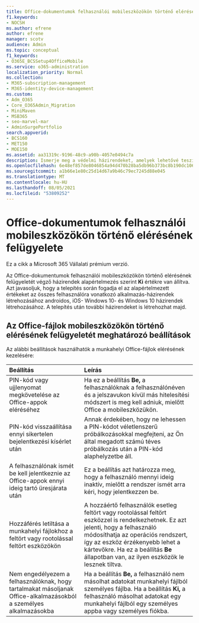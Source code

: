 ```yaml
---
title: Office-dokumentumok felhasználói mobileszközökön történő elérésének felügyelete
f1.keywords:
- NOCSH
ms.author: efrene
author: efrene
manager: scotv
audience: Admin
ms.topic: conceptual
f1_keywords:
- O365E_BCSSetup4OfficeMobile
ms.service: o365-administration
localization_priority: Normal
ms.collection:
- M365-subscription-management
- M365-identity-device-management
ms.custom:
- Adm_O365
- Core_O365Admin_Migration
- MiniMaven
- MSB365
- seo-marvel-mar
- AdminSurgePortfolio
search.appverid:
- BCS160
- MET150
- MOE150
ms.assetid: aa31319c-9196-48c9-a90b-4057e0494c7a
description: Ismerje meg a védelmi házirendeket, amelyek lehetővé teszik annak kezelését, hogy a felhasználók hogyan férnek hozzá Office alkalmazásokhoz és munkahelyi fájlokhoz mobileszközről.
ms.openlocfilehash: 6e48ef857de8046854a94d470b28ba5db96b373bc8b190dc1062d4f408a9802c
ms.sourcegitcommit: a1b66e1e80c25d14d67a9b46c79ec7245d88e045
ms.translationtype: MT
ms.contentlocale: hu-HU
ms.lasthandoff: 08/05/2021
ms.locfileid: "53809252"
---
```

# <a name="manage-how-users-access-office-documents-on-mobile-devices"></a>Office-dokumentumok felhasználói mobileszközökön történő elérésének felügyelete

Ez a cikk a Microsoft 365 Vállalati prémium verzió.

Az Office-dokumentumok felhasználói mobileszközökön történő elérésének felügyeletét végző házirendek alapértelmezés szerint **Ki** értékre van állítva. Azt javasoljuk, hogy a telepítés során fogadja el az alapértelmezett értékeket az összes felhasználóra vonatkozó alkalmazás-házirendek létrehozásához androidos, iOS- Windows 10- és Windows 10 házirendek létrehozásához. A telepítés után további házirendeket is létrehozhat majd. 
  
## <a name="settings-that-control-how-users-access-office-files-on-mobile-devices"></a>Az Office-fájlok mobileszközökön történő elérésének felügyeletét meghatározó beállítások

Az alábbi beállítások használhatók a munkahelyi Office-fájlok elérésének kezelésére:

|Beállítás  <br/> |Leírás  <br/> |
|:-----|:-----|
|PIN-kód vagy ujjlenyomat megkövetelése az Office-appok eléréséhez  <br/> |Ha ez a beállítás **Be,** a felhasználóknak a felhasználónéven és a jelszavukon kívül más hitelesítési módszert is meg kell adniuk, mielőtt Office a mobileszközükön.  <br/> |
|PIN-kód visszaállítása ennyi sikertelen bejelentkezési kísérlet után  <br/> |Annak érdekében, hogy ne lehessen a PIN-kódot véletlenszerű próbálkozásokkal megfejteni, az Ön által megadott számú téves próbálkozás után a PIN-kód alaphelyzetbe áll.  <br/> |
|A felhasználónak ismét be kell jelentkeznie az Office-appok ennyi ideig tartó üresjárata után  <br/> |Ez a beállítás azt határozza meg, hogy a felhasználó mennyi ideig inaktív, mielőtt a rendszer ismét arra kéri, hogy jelentkezzen be.  <br/> |
|Hozzáférés letiltása a munkahelyi fájlokhoz a feltört vagy rootolással feltört eszközökön  <br/> |A hozzáértő felhasználók esetleg feltört vagy rootolással feltört eszközzel is rendelkezhetnek. Ez azt jelenti, hogy a felhasználó módosíthatja az operációs rendszert, így az eszköz érzékenyebb lehet a kártevőkre. Ha ez a beállítás **Be** állapotban van, az ilyen eszközök le lesznek tiltva.  <br/> |
|Nem engedélyezem a felhasználóknak, hogy tartalmakat másoljanak Office-alkalmazásokból a személyes alkalmazásokba  <br/> |Ha a beállítás **Be,** a felhasználó nem másolhat adatokat munkahelyi fájlból személyes fájlba. Ha a beállítás **Ki,** a felhasználó másolhat adatokat egy munkahelyi fájlból egy személyes appba vagy személyes fiókba.  <br/> |
   

